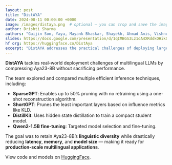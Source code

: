 ```yaml
---
layout: post
title: "DistAYA"
date: 2024-08-11 00:00:00 +0000
image: /images/distaya.png  # optional — you can crop and save the image
author: Drishti Sharma
authors: "Guijin Son, Yaya, Mayank Bhaskar, Shayekh, Ahmad Anis, Vishnu Lanka, Roshan Santhosh, <strong>Drishti Sharma</strong>"
slides: https://docs.google.com/presentation/d/1qIMBGS3Lz1oA4XRddkOHikQu4kWPvQ2xoogCNlu22u8/edit?slide=id.g2833461dc11_3_5
hf org: https://huggingface.co/DistAya
excerpt: "DistAYA addresses the practical challenges of deploying large multilingual language models by focusing on model compression techniques—such as pruning, quantization, and distillation—that aim to improve efficiency without sacrificing performance or linguistic coverage. Centered on the Aya23-8B model, the project systematically explores a range of methods. Among them, SparseGPT, an unstructured and semi-structured pruning technique, proves especially effective—achieving up to 50% sparsity without requiring retraining, using a layer-wise reconstruction approach. The project also evaluates ShortGPT, a layer-pruning method that removes components with minimal impact on output, revealing redundancy in large models. While other strategies like quantization and task-aware distillation are explored, the strongest results come from pruning-based approaches."
---
```



**DistAYA** tackles real-world deployment challenges of multilingual LLMs by compressing Aya23-8B without sacrificing performance.  

The team explored and compared multiple efficient inference techniques, including:

- **SparseGPT**: Enables up to 50% pruning with no retraining using a one-shot reconstruction algorithm.
- **ShortGPT**: Prunes the least important layers based on influence metrics like KLD.
- **DistillKit**: Uses hidden state distillation to train a compact student model.
- **Qwen2-1.5B fine-tuning**: Targeted model selection and fine-tuning.

The goal was to retain Aya23-8B’s **linguistic diversity** while drastically reducing **latency**, **memory**, and **model size** — making it ready for **production-scale multilingual applications**.

View code and models on [HuggingFace](https://huggingface.co/DistAya).
